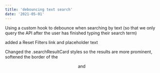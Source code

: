 ```yaml
---
title: 'debouncing text search'
date: '2021-05-01'
---
```


Using a custom hook to debounce when searching by text (so that we only query the API after the user has finished typing their search term)

added a Reset Filters link and placeholder text

Changed the .searchResultCard styles so the results are more prominent, softened the border of the <Header /> and <NavBar />
